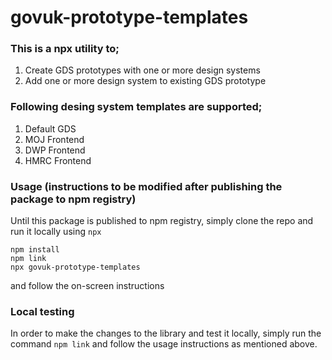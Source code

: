 # govuk-prototype-templates

### This is a npx utility to;
1. Create GDS prototypes with one or more design systems
2. Add one or more design system to existing GDS prototype

### Following desing system templates are supported;
1. Default GDS
2. MOJ Frontend
3. DWP Frontend
4. HMRC Frontend

### Usage (instructions to be modified after publishing the package to npm registry)
Until this package is published to npm registry, simply clone the repo and run it locally using `npx`<br>
```
npm install
npm link
npx govuk-prototype-templates
```
and follow the on-screen instructions

### Local testing
In order to make the changes to the library and test it locally, simply run the command `npm link` and follow the usage instructions as mentioned above.
